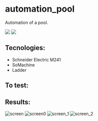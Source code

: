 # automation_pool

Automation of a pool.


![](https://img.shields.io/github/repo-size/ivan-pinto/automation_pool)
![](https://img.shields.io/github/license/ivan-pinto/automation_pool)

## Tecnologies:

- Schneider Electric M241
- SoMachine
- Ladder

## To test:



## Results:
![screen](https://user-images.githubusercontent.com/63113730/133430589-165f33c5-b875-4676-9ea0-de3d7bfc52c7.png)
![screen0](https://user-images.githubusercontent.com/63113730/133430611-d7ce5c4e-e3da-4ac1-8a40-680ef7322848.png)
![screen_1](https://user-images.githubusercontent.com/63113730/133429140-a399945e-1512-418e-9056-12f54ca04315.png)
![screen_2](https://user-images.githubusercontent.com/63113730/133429182-5ec37875-e253-43f0-aba0-75d7df466dcc.png)



